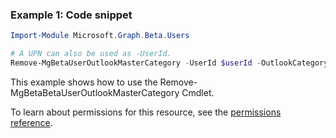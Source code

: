 ### Example 1: Code snippet

```powershellImport-Module Microsoft.Graph.Beta.Users

# A UPN can also be used as -UserId.
Remove-MgBetaUserOutlookMasterCategory -UserId $userId -OutlookCategoryId $outlookCategoryId
```
This example shows how to use the Remove-MgBetaBetaUserOutlookMasterCategory Cmdlet.
To learn about permissions for this resource, see the [permissions reference](/graph/permissions-reference).

